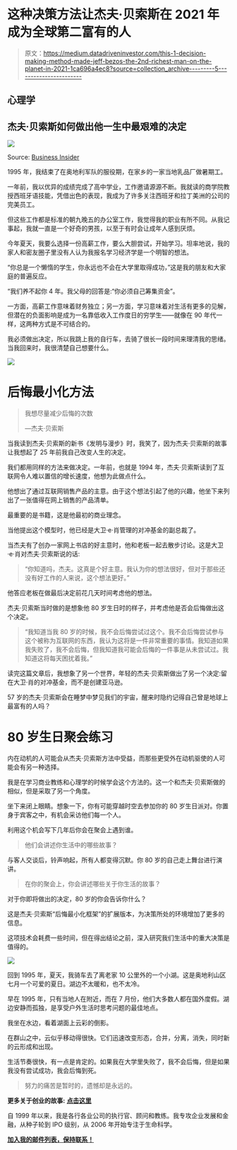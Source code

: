 # 这种决策方法让杰夫·贝索斯在 2021 年成为全球第二富有的人

> 原文：<https://medium.datadriveninvestor.com/this-1-decision-making-method-made-jeff-bezos-the-2nd-richest-man-on-the-planet-in-2021-1ca696a4ec8?source=collection_archive---------5----------------------->

## 心理学

## 杰夫·贝索斯如何做出他一生中最艰难的决定

![](img/eaa98faa526589a6d680021b518da4ff.png)

Source: [Business Insider](https://www.businessinsider.com/jeff-bezos-net-worth-life-spending-2018-8?r=DE&IR=T)

1995 年，我结束了在奥地利军队的服役期，在家乡的一家当地乳品厂做暑期工。

一年前，我以优异的成绩完成了高中学业，工作邀请源源不断。我就读的商学院教授西班牙语技能，凭借出色的表现，我成为了许多关注西班牙和拉丁美洲的公司的完美员工。

但这些工作都是标准的朝九晚五的办公室工作，我觉得我的职业有所不同。从我记事起，我就一直是一个好奇的男孩，以至于有时会让成年人感到厌烦。

今年夏天，我要么选择一份高薪工作，要么大胆尝试，开始学习。坦率地说，我的家人和密友圈子里没有人认为我报名学习经济学是一个明智的想法。

“你总是一个懒惰的学生，你永远也不会在大学里取得成功，”这是我的朋友和大家庭的普遍反应。

“我们养不起你 4 年。我父母的回答是:“你必须自己筹集资金”。

一方面，高薪工作意味着财务独立；另一方面，学习意味着对生活有更多的见解，但潜在的负面影响是成为一名靠低收入工作度日的穷学生——就像在 90 年代一样，这两种方式是不可结合的。

我必须做出决定，所以我跳上我的自行车，去骑了很长一段时间来理清我的思绪。当我回来时，我很清楚自己想要什么。

![](img/a7624cc44f02216d9c2812bec08e6db8.png)

# 后悔最小化方法

> 我想尽量减少后悔的次数
> 
> —杰夫·贝索斯

当我读到杰夫·贝索斯的新书《发明与漫步》时，我笑了，因为杰夫·贝索斯的故事让我想起了 25 年前我自己改变人生的决定。

我们都用同样的方法来做决定。一年前，也就是 1994 年，杰夫·贝索斯读到了互联网令人难以置信的增长速度，他想为此做点什么。

他想出了通过互联网销售产品的主意。由于这个想法引起了他的兴趣，他坐下来列出了一张值得在网上销售的产品清单。

最重要的是书籍，这是他最初的商业理念。

当他提出这个模型时，他已经是大卫·e·肖管理的对冲基金的副总裁了。

当杰夫有了创办一家网上书店的好主意时，他和老板一起去散步讨论。这是大卫·e·肖对杰夫·贝索斯说的话:

> “你知道吗，杰夫。这真是个好主意。我认为你的想法很好，但对于那些还没有好工作的人来说，这个想法更好。”

他答应老板在做最后决定前花几天时间考虑他的想法。

杰夫·贝索斯当时做的是想象他 80 岁生日时的样子，并考虑他是否会后悔做出这个决定。

> “我知道当我 80 岁的时候，我不会后悔尝试过这个。我不会后悔尝试参与这个被称为互联网的东西，我认为这将是一件非常重要的事情。我知道如果我失败了，我不会后悔，但我知道我可能会后悔的一件事是从未尝试过。我知道这将每天困扰着我。”

读完这篇文章后，我想象了另一个世界，年轻的杰夫·贝索斯做出了另一个决定:留在大卫·肖的对冲基金，而不是创建亚马逊。

57 岁的杰夫·贝索斯会在睡梦中梦见我们的宇宙，醒来时隐约记得自己曾是地球上最富有的人吗？

# 80 岁生日聚会练习

内在动机的人可能会从杰夫·贝索斯方法中受益，而那些更受外在动机驱使的人可能会有另一种选择。

我是在学习商业教练和心理学的时候学会这个方法的。这一个和杰夫·贝索斯做的相似，但是采取了另一个角度。

坐下来闭上眼睛。想象一下，你有可能穿越时空去参加你的 80 岁生日派对。你置身于宾客之中，有机会采访他们每一个人。

利用这个机会写下几年后你会在聚会上遇到谁。

> 他们会讲述你生活中的哪些故事？

与客人交谈后，铃声响起，所有人都变得沉默。你 80 岁的自己走上舞台进行演讲。

> 在你的聚会上，你会讲述哪些关于你生活的故事？

对于你即将做出的决定，80 岁的你会告诉你什么？

这是杰夫·贝索斯“后悔最小化框架”的扩展版本，为决策所处的环境增加了更多的信息。

这项技术会耗费一些时间，但在得出结论之前，深入研究我们生活中的重大决策是值得的。

![](img/36c20519b3b34735b3d45cb79fde74a3.png)

回到 1995 年，夏天，我骑车去了离老家 10 公里外的一个小湖。这是奥地利山区七月一个可爱的夏日。湖边不太暖和，也不太冷。

早在 1995 年，只有当地人在附近，而在 7 月份，他们大多数人都在国外度假。湖边安静而孤独，是享受户外生活时思考问题的最佳地点。

我坐在水边，看着湖面上云彩的倒影。

在群山之中，云似乎移动得很快。它们迅速改变形态，合并，分离，消失，同时新的云形成和出现。

生活节奏很快，有一点是肯定的。如果我在大学里失败了，我不会后悔，但是如果我没有尝试成功，我会后悔到死。

> 努力的痛苦是暂时的，遗憾却是永远的。

**更多关于创业的故事:** [**点击这里**](https://christian-soschner.medium.com/resources-for-the-aspiring-entrepreneur-fc07414073d4)

自 1999 年以来，我是各行各业公司的执行官、顾问和教练。我专攻企业发展和金融，从种子轮到 IPO 级别，从 2006 年开始专注于生命科学。

[**加入我的邮件列表，保持联系！**](https://mailchi.mp/5a50875fb5ea/newsletter)